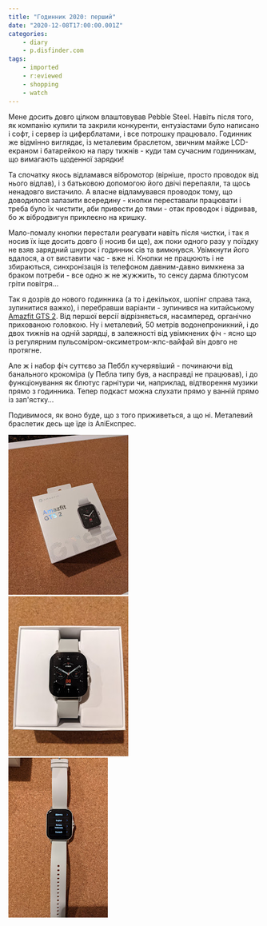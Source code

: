 ```yaml
---
title: "Годинник 2020: перший"
date: "2020-12-08T17:00:00.001Z"
categories:
    - diary
    - p.disfinder.com
tags:
    - imported
    - r:eviewed
    - shopping
    - watch
---
```


Мене досить довго цілком влаштовував Pebble Steel. Навіть після того, як компанію купили та закрили конкуренти, ентузіастами було написано і софт, і сервер із циферблатами, і все потрошку працювало. Годинник же відмінно виглядає, із металевим браслетом, звичним майже LCD-екраном і батарейкою на пару тижнів - куди там сучасним годинникам, що вимагають щоденної зарядки!
<!--more-->
Та спочатку якось відламався вібромотор (вірніше, просто проводок від нього відпав), і з батьковою допомогою його двічі перепаяли, та щось ненадовго вистачило. А власне відламувався проводок тому, що доводилося залазити всередину - кнопки переставали працювати і треба було їх чистити, аби привести до тями - отак проводок і відривав, бо ж вібродвигун приклеєно на кришку.

Мало-помалу кнопки перестали реагувати навіть після чистки, і так я носив їх іще досить довго (і носив би ще), аж поки одного разу у поїздку не взяв зарядний шнурок і годинник сів та вимкнувся. Увімкнути його вдалося, а от виставити час - вже ні. Кнопки не працюють і не збираються, синхронізація із телефоном давним-давно вимкнена за браком потреби - все одно ж не жужжить, то сенсу дарма блютусом гріти повітря...

Так я дозрів до нового годинника (а то і декількох, шопінг справа така, зупинитися важко), і перебравши варіанти - зупинився на китайському [Amazfit GTS 2](https://us.amazfit.com/pages/amazfit-gts2). Від першої версії відрізняється, насамперед, органічно прихованою головкою. Ну і металевий, 50 метрів водонепроникний, і до двох тижнів на одній зарядці, в залежності від увімкнених фіч - ясно що із регулярним пульсоміром-оксиметром-жпс-вайфай він довго не протягне.

Але ж і набор фіч суттєво за Пеббл кучерявіший - починаючи від банального крокоміра (у Пебла типу був, а насправді не працював), і до функціонування як блютус гарнітури чи, наприклад, відтворення музики прямо з годинника. Тепер подкаст можна слухати прямо у ванній прямо із зап'ястку...

Подивимося, як воно буде, що з того приживеться, а що ні. Металевий браслетик десь ще їде із АліЕкспрес.

[![](thumb_00.jpg)](img00.jpg)  
[![](thumb_01.jpg)](img01.jpg)  
[![](thumb_02.jpg)](img02.jpg)  
